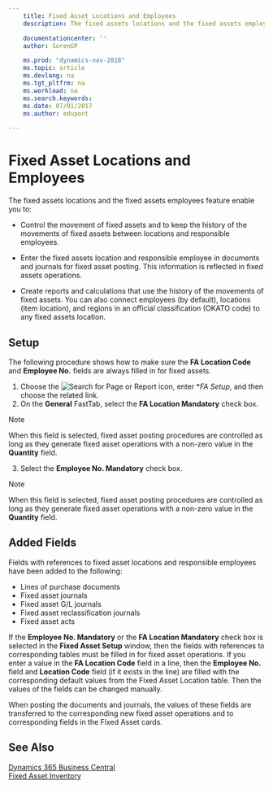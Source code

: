 ```yaml
---
    title: Fixed Asset Locations and Employees
    description: The fixed assets locations and the fixed assets employees feature enable you, among other things, to control the movement of fixed assets and to keep the history of the movements of fixed assets between locations and responsible employees.

    documentationcenter: ''
    author: SorenGP

    ms.prod: "dynamics-nav-2018"
    ms.topic: article
    ms.devlang: na
    ms.tgt_pltfrm: na
    ms.workload: na
    ms.search.keywords:
    ms.date: 07/01/2017
    ms.author: edupont

---
```

# Fixed Asset Locations and Employees
The fixed assets locations and the fixed assets employees feature enable you to:  

- Control the movement of fixed assets and to keep the history of the movements of fixed assets between locations and responsible employees.  

- Enter the fixed assets location and responsible employee in documents and journals for fixed asset posting. This information is reflected in fixed assets operations.  

- Create reports and calculations that use the history of the movements of fixed assets. You can also connect employees (by default), locations (item location), and regions in an official classification (OKATO code) to any fixed assets location.  

## Setup  
The following procedure shows how to make sure the **FA Location Code** and **Employee No.** fields are always filled in for fixed assets.  

1.  Choose the ![Search for Page or Report](../../media/ui-search/search_small.png "Search for Page or Report icon") icon, enter **FA Setup*, and then choose the related link.
2.  On the **General** FastTab, select the **FA Location Mandatory** check box.  

> [!NOTE]  
>  When this field is selected, fixed asset posting procedures are controlled as long as they generate fixed asset operations with a non-zero value in the **Quantity** field.  

3.  Select the **Employee No. Mandatory** check box.  

> [!NOTE]  
>  When this field is selected, fixed asset posting procedures are controlled as long as they generate fixed asset operations with a non-zero value in the **Quantity** field.  

## Added Fields  
Fields with references to fixed asset locations and responsible employees have been added to the following:  

- Lines of purchase documents  
- Fixed asset journals  
- Fixed asset G/L journals  
- Fixed asset reclassification journals  
- Fixed asset acts  

If the **Employee No. Mandatory** or the **FA Location Mandatory** check box is selected in the **Fixed Asset Setup** window, then the fields with references to corresponding tables must be filled in for fixed asset operations. If you enter a value in the **FA Location Code** field in a line, then the **Employee No.** field and **Location Code** field (if it exists in the line) are filled with the corresponding default values from the Fixed Asset Location table. Then the values of the fields can be changed manually.  

 When posting the documents and journals, the values of these fields are transferred to the corresponding new fixed asset operations and to corresponding fields in the Fixed Asset cards.  

## See Also
[Dynamics 365 Business Central](/dynamics365/business-central/)  
[Fixed Asset Inventory](fixed-asset-inventory.md)
